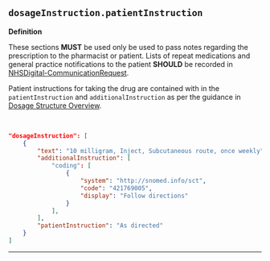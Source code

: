 ## `dosageInstruction.patientInstruction`

<b>Definition</b><br>

These sections **MUST** be used only be used to pass notes regarding the prescription to the pharmacist or patient. Lists of repeat medications and general practice notifications to the patient **SHOULD** be recorded in [NHSDigital-CommunicationRequest](https://simplifier.net/guide/nhsdigital/NHSDigital-CommunicationRequest).

Patient instructions for taking the drug are contained with in the `patientInstruction` and `additionalInstruction` as per the guidance in [Dosage Structure Overview](https://developer.nhs.uk/apis/dose-syntax-implementation/dosage-overview.html).

<br>

```json
"dosageInstruction": [
    {
        "text": "10 milligram, Inject, Subcutaneous route, once weekly",
        "additionalInstruction": [
            "coding": [
                {
                    "system": "http://snomed.info/sct",
                    "code": "421769005",
                    "display": "Follow directions"
                }
            ],
        ],
        "patientInstruction": "As directed"
    }
]
```

---